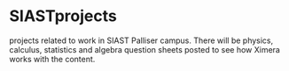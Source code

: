 SIASTprojects
=============

projects related to work in SIAST Palliser campus. There will be physics, calculus, statistics 
and algebra question sheets posted to see how Ximera works with the content.
